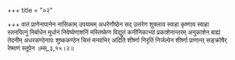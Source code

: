 +++
title = "०२"

+++
वातं प्राणेनापानेन नासिकाम् उपयामम् अधरेणौष्ठेन सद् उत्तरेण शुक्लाय स्वाहा कृष्णाय स्वाहा स्तनयित्नुं निर्बाधेन मूर्धानं निवेष्येणाशनिं मस्तिष्केण विद्युतं कनीनिकाभ्यां प्रकाशेनान्तरम् अनुकाशेन बाह्यं तेदनीम् अधरकण्ठेनापः शुष्ककण्ठेन चित्तं मन्याभिर् अदितिं शीर्ष्णा निरृतिं निर्जल्पेन शीर्ष्णा प्राणान्त् सङ्क्रोषैर् रेष्माणं स्तूपेन ॥म्स्_३,१५।२॥  
    
